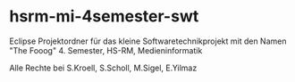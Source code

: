hsrm-mi-4semester-swt
=====================

Eclipse Projektordner für das kleine Softwaretechnikprojekt mit den Namen "The Fooog"
4. Semester, HS-RM, Medieninformatik

Alle Rechte bei S.Kroell, S.Scholl, M.Sigel, E.Yilmaz